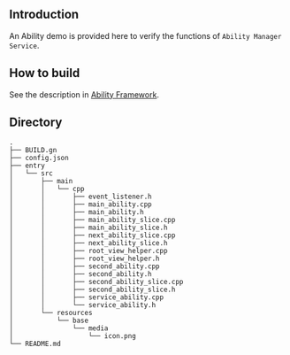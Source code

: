 ## Introduction
An Ability demo is provided here to verify the functions of `Ability Manager Service`.

## How to build
See the description in [Ability Framework](https://gitee.com/openharmony/ability_ability_lite/blob/master/README.md).

## Directory
```
.
├── BUILD.gn
├── config.json
├── entry
│   └── src
│       ├── main
│       │   └── cpp
│       │       ├── event_listener.h
│       │       ├── main_ability.cpp
│       │       ├── main_ability.h
│       │       ├── main_ability_slice.cpp
│       │       ├── main_ability_slice.h
│       │       ├── next_ability_slice.cpp
│       │       ├── next_ability_slice.h
│       │       ├── root_view_helper.cpp
│       │       ├── root_view_helper.h
│       │       ├── second_ability.cpp
│       │       ├── second_ability.h
│       │       ├── second_ability_slice.cpp
│       │       ├── second_ability_slice.h
│       │       ├── service_ability.cpp
│       │       └── service_ability.h
│       └── resources
│           └── base
│               └── media
│                   └── icon.png
└── README.md
```